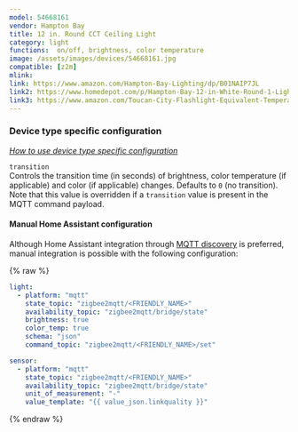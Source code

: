 ```yaml
---
model: 54668161  
vendor: Hampton Bay 
title: 12 in. Round CCT Ceiling Light
category: light
functions:  on/off, brightness, color temperature
image: /assets/images/devices/54668161.jpg
compatible: [z2m]
mlink: 
link: https://www.amazon.com/Hampton-Bay-Lighting/dp/B01NAIP7JL
link2: https://www.homedepot.com/p/Hampton-Bay-12-in-White-Round-1-Light-Smart-Wink-Hub-Selectable-LED-Flush-Mount-Light-Dimmable-Amazon-Alexa-Compatible-2700K-5000K-54668161/206589824
link3: https://www.amazon.com/Toucan-City-Flashlight-Equivalent-Temperature/dp/B07JHLK8KH
---
```

### Device type specific configuration
*[How to use device type specific configuration](https://www.zigbee2mqtt.io/information/configuration)*


`transition`   
Controls the transition time (in seconds) of brightness,
color temperature (if applicable) and color (if applicable) changes. Defaults to `0` (no transition).
Note that this value is overridden if a `transition` value is present in the MQTT command payload.


#### Manual Home Assistant configuration
Although Home Assistant integration through [MQTT discovery](https://www.zigbee2mqtt.io/integration/home_assistant) is preferred,
manual integration is possible with the following configuration:


{% raw %}
```yaml
light:
  - platform: "mqtt"
    state_topic: "zigbee2mqtt/<FRIENDLY_NAME>"
    availability_topic: "zigbee2mqtt/bridge/state"
    brightness: true
    color_temp: true
    schema: "json"
    command_topic: "zigbee2mqtt/<FRIENDLY_NAME>/set"

sensor:
  - platform: "mqtt"
    state_topic: "zigbee2mqtt/<FRIENDLY_NAME>"
    availability_topic: "zigbee2mqtt/bridge/state"
    unit_of_measurement: "-"
    value_template: "{{ value_json.linkquality }}"
```
{% endraw %}


